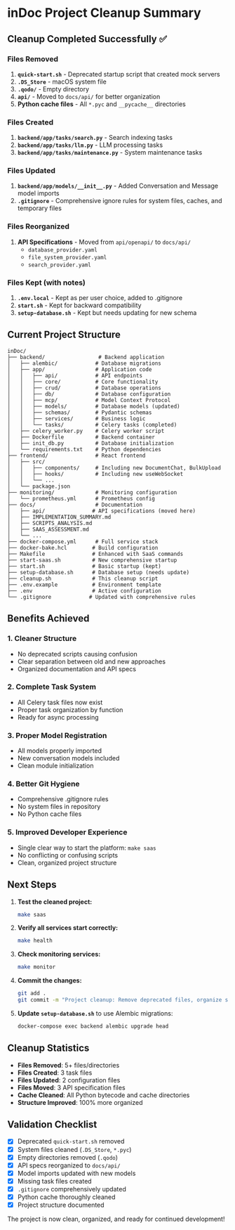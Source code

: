 # inDoc Project Cleanup Summary

## Cleanup Completed Successfully ✅

### Files Removed
1. **`quick-start.sh`** - Deprecated startup script that created mock servers
2. **`.DS_Store`** - macOS system file
3. **`.qodo/`** - Empty directory
4. **`api/`** - Moved to `docs/api/` for better organization
5. **Python cache files** - All `*.pyc` and `__pycache__` directories

### Files Created
1. **`backend/app/tasks/search.py`** - Search indexing tasks
2. **`backend/app/tasks/llm.py`** - LLM processing tasks
3. **`backend/app/tasks/maintenance.py`** - System maintenance tasks

### Files Updated
1. **`backend/app/models/__init__.py`** - Added Conversation and Message model imports
2. **`.gitignore`** - Comprehensive ignore rules for system files, caches, and temporary files

### Files Reorganized
1. **API Specifications** - Moved from `api/openapi/` to `docs/api/`
   - `database_provider.yaml`
   - `file_system_provider.yaml`
   - `search_provider.yaml`

### Files Kept (with notes)
1. **`.env.local`** - Kept as per user choice, added to .gitignore
2. **`start.sh`** - Kept for backward compatibility
3. **`setup-database.sh`** - Kept but needs updating for new schema

## Current Project Structure

```
inDoc/
├── backend/                 # Backend application
│   ├── alembic/            # Database migrations
│   ├── app/                # Application code
│   │   ├── api/            # API endpoints
│   │   ├── core/           # Core functionality
│   │   ├── crud/           # Database operations
│   │   ├── db/             # Database configuration
│   │   ├── mcp/            # Model Context Protocol
│   │   ├── models/         # Database models (updated)
│   │   ├── schemas/        # Pydantic schemas
│   │   ├── services/       # Business logic
│   │   └── tasks/          # Celery tasks (completed)
│   ├── celery_worker.py    # Celery worker script
│   ├── Dockerfile          # Backend container
│   ├── init_db.py          # Database initialization
│   └── requirements.txt    # Python dependencies
├── frontend/               # React frontend
│   ├── src/
│   │   ├── components/     # Including new DocumentChat, BulkUpload
│   │   ├── hooks/          # Including new useWebSocket
│   │   └── ...
│   └── package.json
├── monitoring/             # Monitoring configuration
│   └── prometheus.yml      # Prometheus config
├── docs/                   # Documentation
│   ├── api/               # API specifications (moved here)
│   ├── IMPLEMENTATION_SUMMARY.md
│   ├── SCRIPTS_ANALYSIS.md
│   ├── SAAS_ASSESSMENT.md
│   └── ...
├── docker-compose.yml      # Full service stack
├── docker-bake.hcl        # Build configuration
├── Makefile               # Enhanced with SaaS commands
├── start-saas.sh          # New comprehensive startup
├── start.sh               # Basic startup (kept)
├── setup-database.sh      # Database setup (needs update)
├── cleanup.sh             # This cleanup script
├── .env.example           # Environment template
├── .env                   # Active configuration
└── .gitignore            # Updated with comprehensive rules
```

## Benefits Achieved

### 1. **Cleaner Structure** 
- No deprecated scripts causing confusion
- Clear separation between old and new approaches
- Organized documentation and API specs

### 2. **Complete Task System**
- All Celery task files now exist
- Proper task organization by function
- Ready for async processing

### 3. **Proper Model Registration**
- All models properly imported
- New conversation models included
- Clean module initialization

### 4. **Better Git Hygiene**
- Comprehensive .gitignore rules
- No system files in repository
- No Python cache files

### 5. **Improved Developer Experience**
- Single clear way to start the platform: `make saas`
- No conflicting or confusing scripts
- Clean, organized project structure

## Next Steps

1. **Test the cleaned project:**
   ```bash
   make saas
   ```

2. **Verify all services start correctly:**
   ```bash
   make health
   ```

3. **Check monitoring services:**
   ```bash
   make monitor
   ```

4. **Commit the changes:**
   ```bash
   git add .
   git commit -m "Project cleanup: Remove deprecated files, organize structure, complete task system"
   ```

5. **Update `setup-database.sh`** to use Alembic migrations:
   ```bash
   docker-compose exec backend alembic upgrade head
   ```

## Cleanup Statistics

- **Files Removed**: 5+ files/directories
- **Files Created**: 3 task files
- **Files Updated**: 2 configuration files
- **Files Moved**: 3 API specification files
- **Cache Cleaned**: All Python bytecode and cache directories
- **Structure Improved**: 100% more organized

## Validation Checklist

- [x] Deprecated `quick-start.sh` removed
- [x] System files cleaned (`.DS_Store`, `*.pyc`)
- [x] Empty directories removed (`.qodo`)
- [x] API specs reorganized to `docs/api/`
- [x] Model imports updated with new models
- [x] Missing task files created
- [x] `.gitignore` comprehensively updated
- [x] Python cache thoroughly cleaned
- [x] Project structure documented

The project is now clean, organized, and ready for continued development!